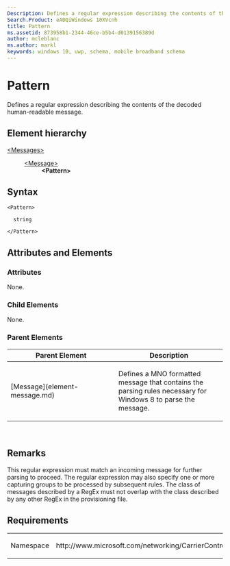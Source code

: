 ```yaml
---
Description: Defines a regular expression describing the contents of the decoded human-readable message.
Search.Product: eADQiWindows 10XVcnh
title: Pattern
ms.assetid: 873958b1-2344-46ce-b5b4-d0139156389d
author: mcleblanc
ms.author: markl
keywords: windows 10, uwp, schema, mobile broadband schema
---
```


# Pattern


Defines a regular expression describing the contents of the decoded human-readable message.

## Element hierarchy

<dl>
<dt><a href="element-messages.md">&lt;Messages&gt;</a></dt>
<dd>
<dl>
<dt><a href="element-message.md">&lt;Message&gt;</a></dt>
<dd><b>&lt;Pattern&gt;</b></dd>
</dl>
</dd>
</dl>

## Syntax

``` syntax
<Pattern>

  string

</Pattern>
```

## Attributes and Elements


### Attributes

None.

### Child Elements

None.

### Parent Elements

<table>
<colgroup>
<col width="50%" />
<col width="50%" />
</colgroup>
<thead>
<tr class="header">
<th>Parent Element</th>
<th>Description</th>
</tr>
</thead>
<tbody>
<tr class="odd">
<td>[Message](element-message.md)</td>
<td><p>Defines a MNO formatted message that contains the parsing rules necessary for Windows 8 to parse the message.</p></td>
</tr>
</tbody>
</table>

 

## Remarks

This regular expression must match an incoming message for further parsing to proceed. The regular expression may also specify one or more capturing groups to be processed by subsequent rules. The class of messages described by a RegEx must not overlap with the class described by any other RegEx in the provisioning file.

## Requirements

<table>
<colgroup>
<col width="50%" />
<col width="50%" />
</colgroup>
<tbody>
<tr class="odd">
<td><p>Namespace</p></td>
<td><p>http://www.microsoft.com/networking/CarrierControl/WWAN/v1</p></td>
</tr>
</tbody>
</table>

 

 



